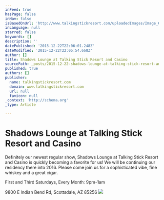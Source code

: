 ```yaml
---
inFeed: true
hasPage: false
inNav: false
isBasedOnUrl: 'http://www.talkingstickresort.com/uploadedImages/Image_Gallery/Shadows/tsr_1316.jpg'
inLanguage: null
starred: false
keywords: []
description: ''
datePublished: '2015-12-22T22:06:01.248Z'
dateModified: '2015-12-22T22:05:54.668Z'
author: []
title: Shadows Lounge at Talking Stick Resort and Casino
sourcePath: _posts/2015-12-22-shadows-lounge-at-talking-stick-resort-and-casino.md
published: true
authors: []
publisher:
  name: talkingstickresort.com
  domain: www.talkingstickresort.com
  url: null
  favicon: null
_context: 'http://schema.org'
_type: Article

---
```

# Shadows Lounge at Talking Stick Resort and Casino

Definitely our newest regular show, Shadows Lounge at Talking Stick Resort and Casino is quickly becoming a favorite for us! We will be continuing our residency there into 2016\. Please come join us for a sophisticated vibe, fine whiskey and a great cigar.

First and Third Saturdays, Every Month: 9pm-1am

9800 E Indian Bend Rd, Scottsdale, AZ 85256
![](https://s3-us-west-2.amazonaws.com/the-grid-img/p/1f567d29e0d987fb0db481aea88f3a159726049c.jpg)